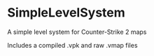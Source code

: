 # SimpleLevelSystem
 A simple level system for Counter-Strike 2 maps
 
 Includes a compiled .vpk and raw .vmap files

